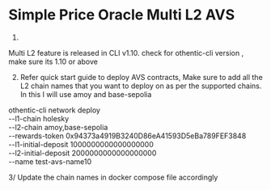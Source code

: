 # Simple Price Oracle Multi L2 AVS

1.
Multi L2 feature is released in CLI v1.10. 
check for othentic-cli version , make sure its 1.10 or above

2. Refer quick start guide to deploy AVS contracts, Make sure to add all the L2 chain names that you want to deploy on as per the supported chains. In this I will use amoy and base-sepolia

othentic-cli network deploy \
    --l1-chain holesky \
    --l2-chain amoy,base-sepolia \
    --rewards-token 0x94373a4919B3240D86eA41593D5eBa789FEF3848 \
    --l1-initial-deposit 1000000000000000000 \
    --l2-initial-deposit 2000000000000000000 \
    --name test-avs-name10

3/ Update the chain names in docker compose file accordingly